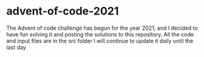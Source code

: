 # advent-of-code-2021
The Advent of code challenge has begun for the year 2021, and I decided to have fun solving it and posting the solutions to this repository. All the code and input files are in the src folder
I will continue to update it daily until the last day.
